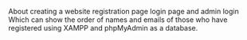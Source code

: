 About creating a website registration page login page and admin login Which can show the order of names and emails of those who have registered using XAMPP and phpMyAdmin as a database.
